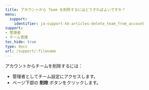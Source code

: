 ```yaml
---
title: アカウントから Team を削除するにはどうすればよいですか？
menu:
  support:
    identifier: ja-support-kb-articles-delete_team_from_account
support:
- 管理者
- チーム管理
toc_hide: true
type: docs
url: /support/:filename
---
```


アカウントからチームを削除するには：

- 管理者としてチーム設定にアクセスします。
- ページ下部の **削除** ボタンをクリックします。